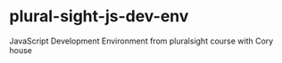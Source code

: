 # plural-sight-js-dev-env
JavaScript Development Environment from pluralsight course with Cory house
